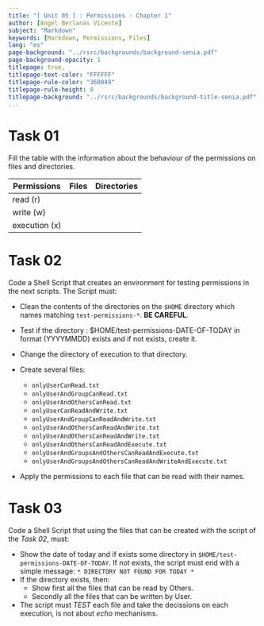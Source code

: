 ```yaml
---
title: "[ Unit 05 ] : Permissions - Chapter 1"
author: [Angel Berlanas Vicente]
subject: "Markdown"
keywords: [Markdown, Permissions, Files]
lang: "es"
page-background: "../rsrc/backgrounds/background-senia.pdf"
page-background-opacity: 1
titlepage: true,
titlepage-text-color: "FFFFFF"
titlepage-rule-color: "360049"
titlepage-rule-height: 0
titlepage-background: "../rsrc/backgrounds/background-title-senia.pdf"
...
```


# Task 01

Fill the table with the information about the behaviour of the permissions on files and directories. 

| Permissions   | Files  |  Directories |
|---------------|:------:|:------------:|
| read (r)      |        |              |
| write (w)     |        |              |
| execution (x) |        |              |


# Task 02

Code a Shell Script that creates an environment for testing permissions in the next scripts. The Script must:

- Clean the contents of the directories on the `$HOME` directory which names matching `test-permissions-*`. **BE CAREFUL**.
- Test if the directory : $HOME/test-permissions-DATE-OF-TODAY in format (YYYYMMDD) exists and if not exists, create it.
- Change the directory of execution to that directory.
- Create several files:

  - `onlyUserCanRead.txt`
  - `onlyUserAndGroupCanRead.txt`
  - `onlyUserAndOthersCanRead.txt`
  - `onlyUserCanReadAndWrite.txt`
  - `onlyUserAndGroupCanReadAndWrite.txt`
  - `onlyUserAndOthersCanReadAndWrite.txt`
  - `onlyUserAndOthersCanReadAndWrite.txt`
  - `onlyUserAndOthersCanReadAndExecute.txt`
  - `onlyUserAndGroupsAndOthersCanReadAndExecute.txt`
  - `onlyUserAndGroupsAndOthersCanReadAndWriteAndExecute.txt`

 - Apply the permissions to each file that can be read with their names.

# Task 03

Code  a Shell Script that using the files that can be created with the script of the *Task 02*, must:

 - Show the date of today and if exists some directory in `$HOME/test-permissions-DATE-OF-TODAY`. If not exists, the script must end with a simple message: `* DIRECTORY NOT FOUND FOR TODAY * `
 - If the directory exists, then:
   - Show first all the files that can be read by Others.
   - Secondly all the files that can be written by User.
 - The script must *TEST* each file and take the decissions on each execution, is not about *echo* mechanisms.


